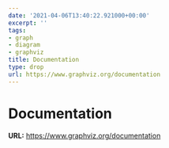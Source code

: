 ```yaml
---
date: '2021-04-06T13:40:22.921000+00:00'
excerpt: ''
tags:
- graph
- diagram
- graphviz
title: Documentation
type: drop
url: https://www.graphviz.org/documentation
---
```


# Documentation

**URL:** https://www.graphviz.org/documentation
